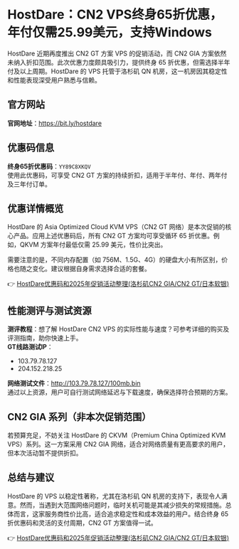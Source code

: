 # HostDare：CN2 VPS终身65折优惠，年付仅需25.99美元，支持Windows

HostDare 近期再度推出 CN2 GT 方案 VPS 的促销活动，而 CN2 GIA 方案依然未纳入折扣范围。此次优惠力度颇具吸引力，提供终身 65 折优惠，但需选择半年付及以上周期。HostDare 的 VPS 托管于洛杉矶 QN 机房，这一机房因其稳定性和性能表现深受用户熟悉与信赖。

## 官方网站

**官网地址**：https://bit.ly/hostdare

## 优惠码信息

**终身65折优惠码**：`YY89C8XKQV`  
使用此优惠码，可享受 CN2 GT 方案的持续折扣，适用于半年付、年付、两年付及三年付订单。

## 优惠详情概览

HostDare 的 Asia Optimized Cloud KVM VPS（CN2 GT 网络）是本次促销的核心产品。应用上述优惠码后，所有 CN2 GT 方案均可享受循环 65 折优惠。例如，QKVM 方案年付最低仅需 25.99 美元，性价比突出。  

需要注意的是，不同内存配置（如 756M、1.5G、4G）的硬盘大小有所区别，价格也随之变化。建议根据自身需求选择合适的套餐。

👉 [HostDare优惠码和2025年促销活动整理(洛杉矶CN2 GIA/CN2 GT/日本软银)](https://bit.ly/hostdare)

## 性能测评与测试资源

**测评教程**：想了解 HostDare CN2 VPS 的实际性能与速度？可参考详细的购买及评测指南，助你快速上手。  
**GT线路测试IP**：  
- 103.79.78.127  
- 204.152.218.25  

**网络测试文件**：http://103.79.78.127/100mb.bin  
通过以上资源，用户可自行测试网络延迟与下载速度，确保选择符合预期的方案。

## CN2 GIA 系列（非本次促销范围）

若预算充足，不妨关注 HostDare 的 CKVM（Premium China Optimized KVM VPS）系列。这一方案采用 CN2 GIA 网络，适合对网络质量有更高要求的用户，但本次活动暂不提供折扣。

## 总结与建议

HostDare 的 VPS 以稳定性著称，尤其在洛杉矶 QN 机房的支持下，表现令人满意。然而，当遇到大范围网络问题时，临时关机可能是其减少损失的常规措施。总体而言，这家服务商性价比高，适合追求稳定性和成本效益的用户。结合终身 65 折优惠码和灵活的支付周期，CN2 GT 方案值得一试。

👉 [HostDare优惠码和2025年促销活动整理(洛杉矶CN2 GIA/CN2 GT/日本软银)](https://bit.ly/hostdare)